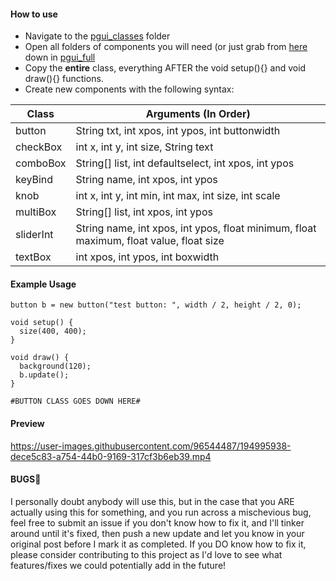 #### How to use
* Navigate to the [pgui_classes](https://github.com/2lag/PGUI/tree/main/pgui_classes) folder
* Open all folders of components you will need (or just grab from [here](https://github.com/2lag/PGUI/blob/faf12621cf59b16232a42c13ac15658781123f12/pgui_full/pgui_full.pde#L47) down in [pgui_full](https://github.com/2lag/PGUI/blob/main/pgui_full/pgui_full.pde)
* Copy the __entire__ class, everything AFTER the void setup(){} and void draw(){} functions.
* Create new components with the following syntax:

| Class | Arguments (In Order) |
| ----- | -------------------- |
| button | String txt, int xpos, int ypos, int buttonwidth |
| checkBox | int x, int y, int size, String text |
| comboBox | String[] list, int defaultselect, int xpos, int ypos |
| keyBind | String name, int xpos, int ypos |
| knob | int x, int y, int min, int max, int size, int scale |
| multiBox | String[] list, int xpos, int ypos |
| sliderInt | String name, int xpos, int ypos, float minimum, float maximum, float value, float size |
| textBox | int xpos, int ypos, int boxwidth |

#### Example Usage
```
button b = new button("test button: ", width / 2, height / 2, 0);

void setup() {
  size(400, 400);
}

void draw() {
  background(120);
  b.update();
}

#BUTTON CLASS GOES DOWN HERE#
```

#### Preview
https://user-images.githubusercontent.com/96544487/194995938-dece5c83-a754-44b0-9169-317cf3b6eb39.mp4

#### BUGS🐛
I personally doubt anybody will use this, but in the case that you ARE actually using this for something, and you run across a mischevious bug, feel free to submit an issue if you don't know how to fix it, and I'll tinker around until it's fixed, then push a new update and let you know in your original post before I mark it as completed. If you DO know how to fix it, please consider contributing to this project as I'd love to see what features/fixes we could potentially add in the future!
